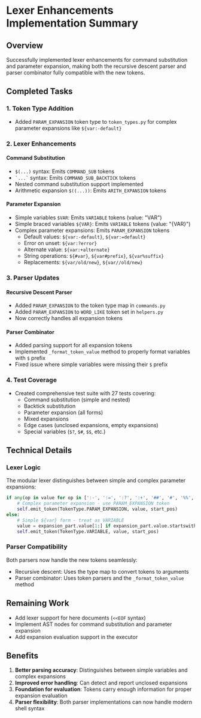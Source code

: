 # Lexer Enhancements Implementation Summary

## Overview
Successfully implemented lexer enhancements for command substitution and parameter expansion, making both the recursive descent parser and parser combinator fully compatible with the new tokens.

## Completed Tasks

### 1. Token Type Addition
- Added `PARAM_EXPANSION` token type to `token_types.py` for complex parameter expansions like `${var:-default}`

### 2. Lexer Enhancements

#### Command Substitution
- `$(...)` syntax: Emits `COMMAND_SUB` tokens
- `` `...` `` syntax: Emits `COMMAND_SUB_BACKTICK` tokens
- Nested command substitution support implemented
- Arithmetic expansion `$((...))`: Emits `ARITH_EXPANSION` tokens

#### Parameter Expansion
- Simple variables `$VAR`: Emits `VARIABLE` tokens (value: "VAR")
- Simple braced variables `${VAR}`: Emits `VARIABLE` tokens (value: "{VAR}")
- Complex parameter expansions: Emits `PARAM_EXPANSION` tokens
  - Default values: `${var:-default}`, `${var:=default}`
  - Error on unset: `${var:?error}`
  - Alternate value: `${var:+alternate}`
  - String operations: `${#var}`, `${var#prefix}`, `${var%suffix}`
  - Replacements: `${var/old/new}`, `${var//old/new}`

### 3. Parser Updates

#### Recursive Descent Parser
- Added `PARAM_EXPANSION` to the token type map in `commands.py`
- Added `PARAM_EXPANSION` to `WORD_LIKE` token set in `helpers.py`
- Now correctly handles all expansion tokens

#### Parser Combinator
- Added parsing support for all expansion tokens
- Implemented `_format_token_value` method to properly format variables with `$` prefix
- Fixed issue where simple variables were missing their `$` prefix

### 4. Test Coverage
- Created comprehensive test suite with 27 tests covering:
  - Command substitution (simple and nested)
  - Backtick substitution
  - Parameter expansion (all forms)
  - Mixed expansions
  - Edge cases (unclosed expansions, empty expansions)
  - Special variables (`$?`, `$#`, `$$`, etc.)

## Technical Details

### Lexer Logic
The modular lexer distinguishes between simple and complex parameter expansions:
```python
if any(op in value for op in [':-', ':=', ':?', ':+', '##', '#', '%%', '%', '//', '/']):
    # Complex parameter expansion - use PARAM_EXPANSION token
    self.emit_token(TokenType.PARAM_EXPANSION, value, start_pos)
else:
    # Simple ${var} form - treat as VARIABLE
    value = expansion_part.value[1:] if expansion_part.value.startswith('$') else expansion_part.value
    self.emit_token(TokenType.VARIABLE, value, start_pos)
```

### Parser Compatibility
Both parsers now handle the new tokens seamlessly:
- Recursive descent: Uses the type map to convert tokens to arguments
- Parser combinator: Uses token parsers and the `_format_token_value` method

## Remaining Work
- Add lexer support for here documents (`<<EOF` syntax)
- Implement AST nodes for command substitution and parameter expansion
- Add expansion evaluation support in the executor

## Benefits
1. **Better parsing accuracy**: Distinguishes between simple variables and complex expansions
2. **Improved error handling**: Can detect and report unclosed expansions
3. **Foundation for evaluation**: Tokens carry enough information for proper expansion evaluation
4. **Parser flexibility**: Both parser implementations can now handle modern shell syntax